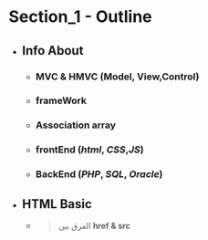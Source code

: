 # Section_1 - Outline

- ## Info About

  - ### MVC & HMVC (**Model**, **View**,**Control**)
  - ### frameWork
  - ### Association array
  - ### frontEnd (_html_, _CSS_,_JS_)
  - ### BackEnd (_PHP_, _SQL_, _Oracle_)

- ## HTML Basic
  - > الفرق بين **href & src**

  
